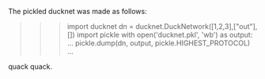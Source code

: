 The pickled ducknet was made as follows:

>>> import ducknet
>>> dn = ducknet.DuckNetwork([1,2,3],["out"],[])
>>> import pickle
>>> with open('ducknet.pkl', 'wb') as output:
...     pickle.dump(dn, output, pickle.HIGHEST_PROTOCOL)
...


quack quack.
